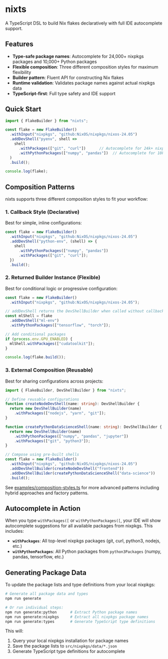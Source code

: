 # nixts

A TypeScript DSL to build Nix flakes declaratively with full IDE autocomplete support.

## Features

- **Type-safe package names**: Autocomplete for 24,000+ nixpkgs packages and 10,000+ Python packages
- **Flexible composition**: Three different composition styles for maximum flexibility
- **Builder pattern**: Fluent API for constructing Nix flakes
- **Runtime validation**: Validates package names against actual nixpkgs data
- **TypeScript-first**: Full type safety and IDE support

## Quick Start

```ts
import { FlakeBuilder } from "nixts";

const flake = new FlakeBuilder()
  .withInput("nixpkgs", "github:NixOS/nixpkgs/nixos-24.05")
  .addDevShell("pyenv", shell =>
    shell
      .withPackages(["git", "curl"])      // Autocomplete for 24k+ nixpkgs packages
      .withPythonPackages(["numpy", "pandas"])  // Autocomplete for 10k+ Python packages
  )
  .build();

console.log(flake);
```

## Composition Patterns

nixts supports three different composition styles to fit your workflow:

### 1. Callback Style (Declarative)

Best for simple, inline configurations:

```ts
const flake = new FlakeBuilder()
  .withInput("nixpkgs", "github:NixOS/nixpkgs/nixos-24.05")
  .addDevShell("python-env", (shell) => {
    shell
      .withPythonPackages(["numpy", "pandas"])
      .withPackages(["git", "curl"]);
  })
  .build();
```

### 2. Returned Builder Instance (Flexible)

Best for conditional logic or progressive configuration:

```ts
const flake = new FlakeBuilder()
  .withInput("nixpkgs", "github:NixOS/nixpkgs/nixos-24.05");

// addDevShell returns the DevShellBuilder when called without callback
const mlShell = flake
  .addDevShell("ml-env")
  .withPythonPackages(["tensorflow", "torch"]);

// Add conditional packages
if (process.env.GPU_ENABLED) {
  mlShell.withPackages(["cudatoolkit"]);
}

console.log(flake.build());
```

### 3. External Composition (Reusable)

Best for sharing configurations across projects:

```ts
import { FlakeBuilder, DevShellBuilder } from "nixts";

// Define reusable configurations
function createNodeDevShell(name: string): DevShellBuilder {
  return new DevShellBuilder(name)
    .withPackages(["nodejs", "yarn", "git"]);
}

function createPythonDataScienceShell(name: string): DevShellBuilder {
  return new DevShellBuilder(name)
    .withPythonPackages(["numpy", "pandas", "jupyter"])
    .withPackages(["git", "python3"]);
}

// Compose using pre-built shells
const flake = new FlakeBuilder()
  .withInput("nixpkgs", "github:NixOS/nixpkgs/nixos-24.05")
  .addDevShellBuilder(createNodeDevShell("frontend"))
  .addDevShellBuilder(createPythonDataScienceShell("data-science"))
  .build();
```

See [examples/composition-styles.ts](examples/composition-styles.ts) for more advanced patterns including hybrid approaches and factory patterns.

## Autocomplete in Action

When you type `withPackages([` or `withPythonPackages([`, your IDE will show autocomplete suggestions for all available packages from nixpkgs. This includes:

- **`withPackages`**: All top-level nixpkgs packages (git, curl, python3, nodejs, etc.)
- **`withPythonPackages`**: All Python packages from `python3Packages` (numpy, pandas, tensorflow, etc.)

## Generating Package Data

To update the package lists and type definitions from your local nixpkgs:

```bash
# Generate all package data and types
npm run generate

# Or run individual steps:
npm run generate:python      # Extract Python package names
npm run generate:nixpkgs     # Extract all nixpkgs package names
npm run generate:types       # Generate TypeScript type definitions
```

This will:
1. Query your local nixpkgs installation for package names
2. Save the package lists to `src/nixpkgs/data/*.json`
3. Generate TypeScript type definitions for autocomplete
